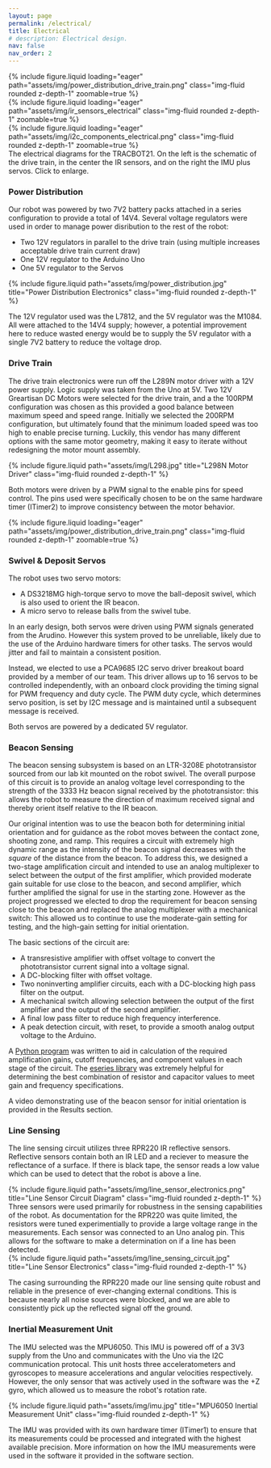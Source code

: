 ```yaml
---
layout: page
permalink: /electrical/
title: Electrical
# description: Electrical design.
nav: false
nav_order: 2
---
```



<div class="row mt-3">
    <div class="col-sm mt-3 mt-md-0">
        {% include figure.liquid loading="eager" path="assets/img/power_distribution_drive_train.png" class="img-fluid rounded z-depth-1" zoomable=true %}
    </div>
    <div class="col-sm mt-3 mt-md-0">
        {% include figure.liquid loading="eager" path="assets/img/ir_sensors_electrical" class="img-fluid rounded z-depth-1" zoomable=true %}
    </div>
    <div class="col-sm mt-3 mt-md-0">
        {% include figure.liquid loading="eager" path="assets/img/i2c_components_electrical.png" class="img-fluid rounded z-depth-1" zoomable=true %}
    </div>
</div>
<div class="caption">
    The electrical diagrams for the TRACBOT21. On the left is the schematic of the drive train, in the center the IR sensors, and on the right the IMU plus servos. Click to enlarge.
</div>

### Power Distribution
Our robot was powered by two 7V2 battery packs attached in a series configuration to provide a total of 14V4. Several voltage regulators were used in order to manage power disribution to the rest of the robot:
- Two 12V regulators in parallel to the drive train (using multiple increases acceptable drive train current draw)
- One 12V regulator to the Arduino Uno 
- One 5V regulator to the Servos

<div class="row justify-content-sm-center">
  <div class="col-sm-8 mt-3 mt-md-0">
    {% include figure.liquid path="assets/img/power_distribution.jpg" title="Power Distribution Electronics" class="img-fluid rounded z-depth-1" %}
  </div>
</div>

The 12V regulator used was the L7812, and the 5V regulator was the M1084. All were attached to the 14V4 supply; however, a potential improvement here to reduce wasted energy would be to supply the 5V regulator with a single 7V2 battery to reduce the voltage drop.

### Drive Train
The drive train electronics were run off the L289N motor driver with a 12V power supply. Logic supply was taken from the Uno at 5V. Two 12V Greartisan DC Motors were selected for the drive train, and a the 100RPM configuration was chosen as this provided a good balance between maximum speed and speed range. Initially we selected the 200RPM configuration, but ultimately found that the minimum loaded speed was too high to enable precise turning. Luckily, this vendor has many different options with the same motor geometry, making it easy to iterate without redesigning the motor mount assembly.

<div class="row justify-content-sm-center">
  <div class="col-sm-8 mt-3 mt-md-0">
    {% include figure.liquid path="assets/img/L298.jpg" title="L298N Motor Driver" class="img-fluid rounded z-depth-1" %}
  </div>
</div>

Both motors were driven by a PWM signal to the enable pins for speed control. The pins used were specifically chosen to be on the same hardware timer (ITimer2) to improve consistency between the motor behavior.
<div class="row justify-content-sm-center">
  <div class="col-sm-8 mt-3 mt-md-0">
    {% include figure.liquid loading="eager" path="assets/img/power_distribution_drive_train.png" class="img-fluid rounded z-depth-1" zoomable=true %}
  </div>
</div>


### Swivel & Deposit Servos
The robot uses two servo motors: 
- A DS3218MG high-torque servo to move the ball-deposit swivel, which is also used to orient the IR beacon. 
- A micro servo to release balls from the swivel tube. 

In an early design, both servos were driven using PWM signals generated from the Arudino. However this system proved to be unreliable, likely due to the use of the Arduino hardware timers for other tasks. The servos would jitter and fail to maintain a consistent position. 

Instead, we elected to use a PCA9685 I2C servo driver breakout board provided by a member of our team. This driver allows up to 16 servos to be controlled independently, with an onboard clock providing the timing signal for PWM frequency and duty cycle. The PWM duty cycle, which determines servo position, is set by I2C message and is maintained until a subsequent message is received. 

Both servos are powered by a dedicated 5V regulator. 

### Beacon Sensing
The beacon sensing subsystem is based on an LTR-3208E phototransistor sourced from our lab kit mounted on the robot swivel. The overall purpose of this circuit is to provide an analog voltage level corresponding to the strength of the 3333 Hz beacon signal received by the phototransistor: this allows the robot to measure the direction of maximum received signal and thereby orient itself relative to the IR beacon. 

Our original intention was to use the beacon both for determining initial orientation and for guidance as the robot moves between the contact zone, shooting zone, and ramp. This requires a circuit with extremely high dynamic range as the intensity of the beacon signal decreases with the *square* of the distance from the beacon. To address this, we designed a two-stage amplification circuit and intended to use an analog multiplexer to select between the output of the first amplifier, which provided moderate gain suitable for use close to the beacon, and second amplifier, which further amplified the signal for use in the starting zone. However as the project progressed we elected to drop the requirement for beacon sensing close to the beacon and replaced the analog multiplexer with a mechanical switch: This allowed us to continue to use the moderate-gain setting for testing, and the high-gain setting for initial orientation. 

The basic sections of the circuit are:
- A transresistive amplifier with offset voltage to convert the phototransistor current signal into a voltage signal. 
- A DC-blocking filter with offset voltage.
- Two noninverting amplifier circuits, each with a DC-blocking high pass filter on the output.
- A mechanical switch allowing selection between the output of the first amplifier and the output of the second amplifier. 
- A final low pass filter to reduce high frequency interference. 
- A peak detection circuit, with reset, to provide a smooth analog output voltage to the Arduino. 

A [Python program](https://github.com/rcollins130/TRACBOT-models) was written to aid in calculation of the required amplification gains, cutoff frequencies, and component values in each stage of the circuit. The [eseries library](https://pypi.org/project/eseries/) was extremely helpful for determining the best combination of resistor and capacitor values to meet gain and frequency specifications.

A video demonstrating use of the beacon sensor for initial orientation is provided in the Results section. 

### Line Sensing
The line sensing circuit utilizes three RPR220 IR reflective sensors. Reflective sensors contain both an IR LED and a reciever to measure the reflectance of a surface. If there is black tape, the sensor reads a low value which can be used to detect that the robot is above a line.
<div class="row justify-content-sm-center">
  <div class="col-sm-8 mt-3 mt-md-0">
    {% include figure.liquid path="assets/img/line_sensor_electronics.png" title="Line Sensor Circuit Diagram" class="img-fluid rounded z-depth-1" %}
  </div>
</div>
Three sensors were used primarily for robustness in the sensing capabilities of the robot. As documentation for the RPR220 was quite limited, the resistors were tuned experimentially to provide a large voltage range in the measurements. Each sensor was connected to an Uno analog pin. This allows for the software to make a determination on if a line has been detected.

<div class="row justify-content-sm-center">
  <div class="col-sm-8 mt-3 mt-md-0">
    {% include figure.liquid path="assets/img/line_sensing_circuit.jpg" title="Line Sensor Electronics" class="img-fluid rounded z-depth-1" %}
  </div>
</div>

The casing surrounding the RPR220 made our line sensing quite robust and reliable in the presence of ever-changing external conditions. This is because nearly all noise sources were blocked, and we are able to consistently pick up the reflected signal off the ground.

### Inertial Measurement Unit
The IMU selected was the MPU6050. This IMU is powered off of a 3V3 supply from the Uno and communicates with the Uno via the I2C communication protocal. This unit hosts three acceleratometers and gyroscopes to measure accelerations and angular velocities respectively. However, the only sensor that was actively used in the software was the +Z gyro, which allowed us to measure the robot's rotation rate.

<div class="row justify-content-sm-center">
  <div class="col-sm-8 mt-3 mt-md-0">
    {% include figure.liquid path="assets/img/imu.jpg" title="MPU6050 Inertial Measurement Unit" class="img-fluid rounded z-depth-1" %}
  </div>
</div>

The IMU was provided with its own hardware timer (ITimer1) to ensure that its measurements could be processed and integrated with the highest available precision. More information on how the IMU measurements were used in the software it provided in the software section.